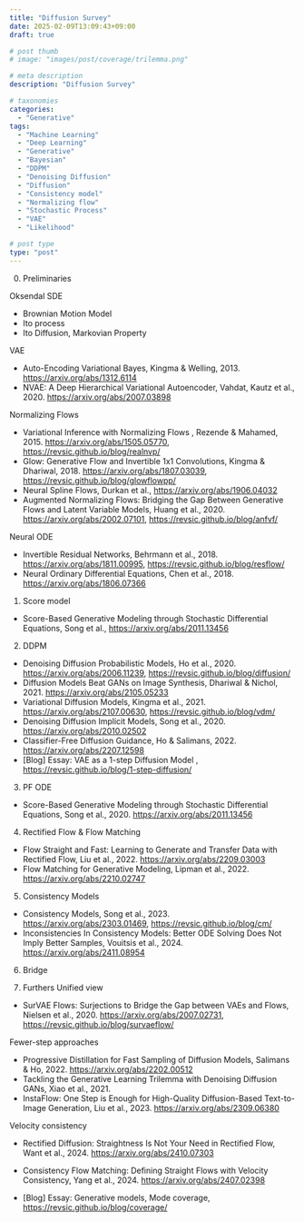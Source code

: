 ```yaml
---
title: "Diffusion Survey"
date: 2025-02-09T13:09:43+09:00
draft: true

# post thumb
# image: "images/post/coverage/trilemma.png"

# meta description
description: "Diffusion Survey"

# taxonomies
categories:
  - "Generative"
tags:
  - "Machine Learning"
  - "Deep Learning"
  - "Generative"
  - "Bayesian"
  - "DDPM"
  - "Denoising Diffusion"
  - "Diffusion"
  - "Consistency model"
  - "Normalizing flow"
  - "Stochastic Process"
  - "VAE"
  - "Likelihood"

# post type
type: "post"
---
```


0. Preliminaries

Oksendal SDE
- Brownian Motion Model
- Ito process
- Ito Diffusion, Markovian Property

VAE
- Auto-Encoding Variational Bayes, Kingma & Welling, 2013. https://arxiv.org/abs/1312.6114
- NVAE: A Deep Hierarchical Variational Autoencoder, Vahdat, Kautz et al., 2020. https://arxiv.org/abs/2007.03898

Normalizing Flows
- Variational Inference with Normalizing Flows
, Rezende & Mahamed, 2015. https://arxiv.org/abs/1505.05770, https://revsic.github.io/blog/realnvp/
- Glow: Generative Flow and Invertible 1x1 Convolutions, Kingma & Dhariwal, 2018. https://arxiv.org/abs/1807.03039, https://revsic.github.io/blog/glowflowpp/
- Neural Spline Flows, Durkan et al., https://arxiv.org/abs/1906.04032
- Augmented Normalizing Flows: Bridging the Gap Between Generative Flows and Latent Variable Models, Huang et al., 2020. https://arxiv.org/abs/2002.07101, https://revsic.github.io/blog/anfvf/

Neural ODE
- Invertible Residual Networks, Behrmann et al., 2018. https://arxiv.org/abs/1811.00995, https://revsic.github.io/blog/resflow/
- Neural Ordinary Differential Equations, Chen et al., 2018. https://arxiv.org/abs/1806.07366

1. Score model
- Score-Based Generative Modeling through Stochastic Differential Equations, Song et al., https://arxiv.org/abs/2011.13456

2. DDPM
- Denoising Diffusion Probabilistic Models, Ho et al., 2020. https://arxiv.org/abs/2006.11239, https://revsic.github.io/blog/diffusion/
- Diffusion Models Beat GANs on Image Synthesis, Dhariwal & Nichol, 2021. https://arxiv.org/abs/2105.05233
- Variational Diffusion Models, Kingma et al., 2021. https://arxiv.org/abs/2107.00630, https://revsic.github.io/blog/vdm/
- Denoising Diffusion Implicit Models, Song et al., 2020. https://arxiv.org/abs/2010.02502
- Classifier-Free Diffusion Guidance, Ho & Salimans, 2022. https://arxiv.org/abs/2207.12598
- [Blog] Essay: VAE as a 1-step Diffusion Model
, https://revsic.github.io/blog/1-step-diffusion/

3. PF ODE
- Score-Based Generative Modeling through Stochastic Differential Equations, Song et al., 2020. https://arxiv.org/abs/2011.13456

4. Rectified Flow & Flow Matching
- Flow Straight and Fast: Learning to Generate and Transfer Data with Rectified Flow, Liu et al., 2022. https://arxiv.org/abs/2209.03003
- Flow Matching for Generative Modeling, Lipman et al., 2022. https://arxiv.org/abs/2210.02747

5. Consistency Models
- Consistency Models, Song et al., 2023. https://arxiv.org/abs/2303.01469, https://revsic.github.io/blog/cm/
- Inconsistencies In Consistency Models: Better ODE Solving Does Not Imply Better Samples, Vouitsis et al., 2024. https://arxiv.org/abs/2411.08954

6. Bridge

7. Furthers
Unified view
- SurVAE Flows: Surjections to Bridge the Gap between VAEs and Flows, Nielsen et al., 2020. https://arxiv.org/abs/2007.02731, https://revsic.github.io/blog/survaeflow/

Fewer-step approaches
- Progressive Distillation for Fast Sampling of Diffusion Models, Salimans & Ho, 2022. https://arxiv.org/abs/2202.00512
- Tackling the Generative Learning Trilemma with Denoising Diffusion GANs, Xiao et al., 2021.
- InstaFlow: One Step is Enough for High-Quality Diffusion-Based Text-to-Image Generation, Liu et al., 2023. https://arxiv.org/abs/2309.06380

Velocity consistency
- Rectified Diffusion: Straightness Is Not Your Need in Rectified Flow, Want et al., 2024. https://arxiv.org/abs/2410.07303
- Consistency Flow Matching: Defining Straight Flows with Velocity Consistency, Yang et al., 2024. https://arxiv.org/abs/2407.02398

- [Blog] Essay: Generative models, Mode coverage, https://revsic.github.io/blog/coverage/
